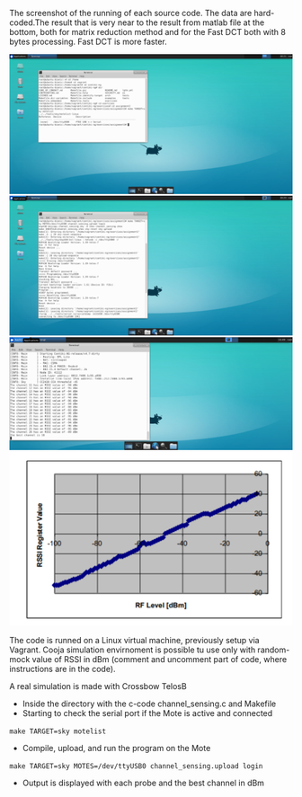 The screenshot of the running of each source code. The data are hard-coded.The result that is very near to the result from matlab file at the bottom, both for matrix reduction method and for the Fast DCT both with 8 bytes processing. Fast DCT is more faster.

![Serial](CheckSerial.png)
![Compile](CompileAndRun.png)
![Value](Value.png)
![dB](dBmRSSIValue.png)

The code is runned on a Linux virtual machine, previously setup via Vagrant. 
Cooja simulation envirnoment is possible tu use only with random-mock value of RSSI in dBm (comment and uncomment 
part of code, where instructions are in the code).

A real simulation is made with Crossbow TelosB
- Inside the directory with the c-code channel_sensing.c and Makefile 
- Starting to check the serial port if the Mote is active and connected

`make TARGET=sky motelist`
- Compile, upload, and run the program on the Mote

`make TARGET=sky MOTES=/dev/ttyUSB0 channel_sensing.upload login`
- Output is displayed with each probe and the best channel in dBm 
